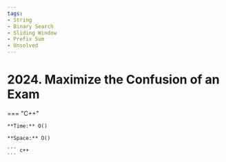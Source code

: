 ```yaml
---
tags:
- String
- Binary Search
- Sliding Window
- Prefix Sum
- Unsolved
---
```



# 2024. Maximize the Confusion of an Exam

=== "C++"

    **Time:** O()

    **Space:** O()

    ``` c++
    ```
